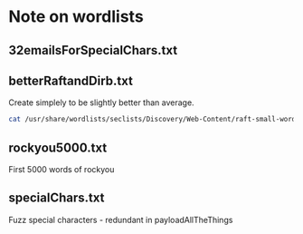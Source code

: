# Note on wordlists


## 32emailsForSpecialChars.txt



## betterRaftandDirb.txt

Create simplely to be slightly better than average.
```bash
cat /usr/share/wordlists/seclists/Discovery/Web-Content/raft-small-words.txt | cat /usr/share/wordlists/seclists/Discovery/Web-Content/directory-list-2.3-medium.txt| cat /usr/share/wordlists/seclists/Discovery/Web-Content/common.txt |  uniq | sort > betterRaftandDirb.txt
```

## rockyou5000.txt

First 5000 words of rockyou

## specialChars.txt

Fuzz special characters - redundant in payloadAllTheThings
